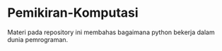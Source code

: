 # Pemikiran-Komputasi
Materi pada repository ini membahas bagaimana python bekerja dalam dunia pemrograman.
